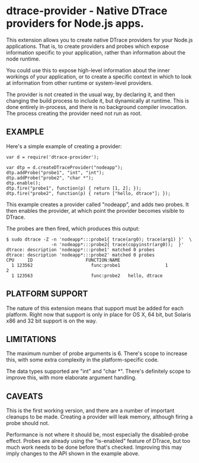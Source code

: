 # dtrace-provider - Native DTrace providers for Node.js apps.

This extension allows you to create native DTrace providers for your
Node.js applications. That is, to create providers and probes which
expose information specific to your application, rather than
information about the node runtime.

You could use this to expose high-level information about the inner
workings of your application, or to create a specific context in which
to look at information from other runtime or system-level providers. 

The provider is not created in the usual way, by declaring it, and
then changing the build process to include it, but dynamically at
runtime. This is done entirely in-process, and there is no background
compiler invocation. The process creating the provider need not run as
root.

## EXAMPLE

Here's a simple example of creating a provider:

    var d = require('dtrace-provider');

    var dtp = d.createDTraceProvider("nodeapp");
    dtp.addProbe("probe1", "int", "int");
    dtp.addProbe("probe2", "char *");
    dtp.enable();
    dtp.fire("probe1", function(p) { return [1, 2]; });
    dtp.fire("probe2", function(p) { return ["hello, dtrace"]; });

This example creates a provider called "nodeapp", and adds two
probes. It then enables the provider, at which point the provider
becomes visible to DTrace.

The probes are then fired, which produces this output:

    $ sudo dtrace -Z -n 'nodeapp*:::probe1{ trace(arg0); trace(arg1) }'  \
                     -n 'nodeapp*:::probe2{ trace(copyinstr(arg0));  }'
    dtrace: description 'nodeapp*:::probe1' matched 0 probes
    dtrace: description 'nodeapp*:::probe2' matched 0 probes
    CPU     ID                    FUNCTION:NAME
      1 123562                      func:probe1                 1                2
      1 123563                      func:probe2   hello, dtrace                    

## PLATFORM SUPPORT

The nature of this extension means that support must be added for each
platform. Right now that support is only in place for OS X, 64 bit,
but Solaris x86 and 32 bit support is on the way. 

## LIMITATIONS

The maximum number of probe arguments is 6. There's scope to increase
this, with some extra complexity in the platform-specific code.
 
The data types supported are "int" and "char *". There's definitely
scope to improve this, with more elaborate argument handling. 

## CAVEATS

This is the first working version, and there are a number of important
cleanups to be made. Creating a provider will leak memory, although
firing a probe should not. 

Performance is not where it should be, most especially the
disabled-probe effect. Probes are already using the "is-enabled"
feature of DTrace, but too much work needs to be done before that's
checked. Improving this may imply changes to the API shown in the
example above.
